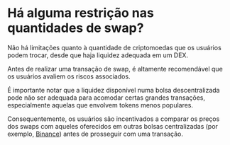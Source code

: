 # Há alguma restrição nas quantidades de swap?

Não há limitações quanto à quantidade de criptomoedas que os usuários podem trocar, desde que haja liquidez adequada em um DEX.

Antes de realizar uma transação de swap, é altamente recomendável que os usuários avaliem os riscos associados.

É importante notar que a liquidez disponível numa bolsa descentralizada pode não ser adequada para acomodar certas grandes transações, especialmente aquelas que envolvem tokens menos populares.

Consequentemente, os usuários são incentivados a comparar os preços dos swaps com aqueles oferecidos em outras bolsas centralizadas (por exemplo, [Binance](https://binance.com)) antes de prosseguir com uma transação.